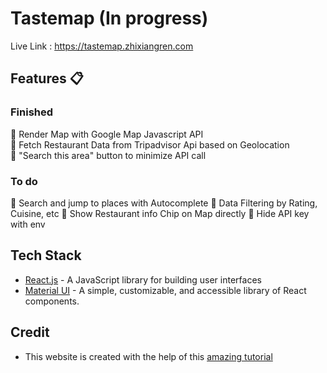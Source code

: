 # Tastemap  (In progress)
Live Link : https://tastemap.zhixiangren.com

## Features 📋
### Finished
🌈 Render Map with Google Map Javascript API<br>
🌈 Fetch Restaurant Data from Tripadvisor Api based on Geolocation<br>
🌈 "Search this area" button to minimize API call<br>
### To do 
🚧 Search and jump to places with Autocomplete
🚧 Data Filtering by Rating, Cuisine, etc
🚧 Show Restaurant info Chip on Map directly 
🚧 Hide API key with env









## Tech Stack
- [React.js](https://reactjs.org/) - A JavaScript library for building user interfaces
- [Material UI](https://mui.com/) - A simple, customizable, and accessible library of React components.

## Credit
* This website is created with the help of this [amazing tutorial](https://www.youtube.com/watch?v=UKdQjQX1Pko&list=LL&index=2&t=4585s) 

